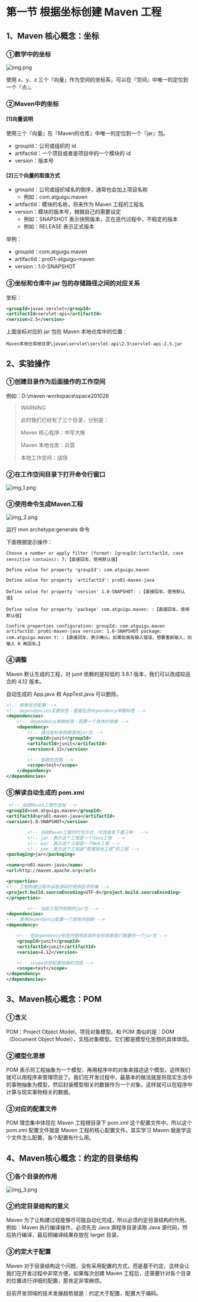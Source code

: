 # 第一节 根据坐标创建 Maven 工程

## 1、Maven 核心概念：坐标

### ①数学中的坐标

![img.png](img.png)

使用 x、y、z 三个『向量』作为空间的坐标系，可以在『空间』中唯一的定位到一个『点』。

### ②Maven中的坐标

#### [1]向量说明

使用三个『向量』在『Maven的仓库』中唯一的定位到一个『jar』包。

* groupId：公司或组织的 id
* artifactId：一个项目或者是项目中的一个模块的 id
* version：版本号

#### [2]三个向量的取值方式

* groupId：公司或组织域名的倒序，通常也会加上项目名称
  - 例如：com.atguigu.maven
* artifactId：模块的名称，将来作为 Maven 工程的工程名
* version：模块的版本号，根据自己的需要设定
  - 例如：SNAPSHOT 表示快照版本，正在迭代过程中，不稳定的版本
  - 例如：RELEASE 表示正式版本
  
举例：

* groupId：com.atguigu.maven
* artifactId：pro01-atguigu-maven
* version：1.0-SNAPSHOT

### ③坐标和仓库中 jar 包的存储路径之间的对应关系

坐标：

```xml
<groupId>javax.servlet</groupId>
<artifactId>servlet-api</artifactId>
<version>2.5</version>
```

上面坐标对应的 jar 包在 Maven 本地仓库中的位置：

```text
Maven本地仓库根目录\javax\servlet\servlet-api\2.5\servlet-api-2.5.jar
```

## 2、实验操作

### ①创建目录作为后面操作的工作空间

例如：D:\maven-workspace\space201026

> WARNING
>
> 此时我们已经有了三个目录，分别是：
>
> Maven 核心程序：中军大帐
> 
> Maven 本地仓库：兵营
> 
> 本地工作空间：战场

### ②在工作空间目录下打开命令行窗口

![img_1.png](img_1.png)

### ③使用命令生成Maven工程

![img_2.png](img_2.png)

运行 mvn archetype:generate 命令

下面根据提示操作：

```text
Choose a number or apply filter (format: [groupId:]artifactId, case sensitive contains): 7:【直接回车，使用默认值】

Define value for property 'groupId': com.atguigu.maven

Define value for property 'artifactId': pro01-maven-java

Define value for property 'version' 1.0-SNAPSHOT: :【直接回车，使用默认值】

Define value for property 'package' com.atguigu.maven: :【直接回车，使用默认值】

Confirm properties configuration: groupId: com.atguigu.maven artifactId: pro01-maven-java version: 1.0-SNAPSHOT package: com.atguigu.maven Y: :【直接回车，表示确认。如果前面有输入错误，想要重新输入，则输入 N 再回车。】
```

### ④调整

Maven 默认生成的工程，对 junit 依赖的是较低的 3.8.1 版本，我们可以改成较适合的 4.12 版本。

自动生成的 App.java 和 AppTest.java 可以删除。

```xml
<!-- 依赖信息配置 -->
<!-- dependencies复数标签：里面包含dependency单数标签 -->
<dependencies>
    <!-- dependency单数标签：配置一个具体的依赖 -->
    <dependency>
        <!-- 通过坐标来依赖其他jar包 -->
        <groupId>junit</groupId>
        <artifactId>junit</artifactId>
        <version>4.12</version>

        <!-- 依赖的范围 -->
        <scope>test</scope>
    </dependency>
</dependencies>
```

### ⑤解读自动生成的 pom.xml

```xml
 <!-- 当前Maven工程的坐标 -->
<groupId>com.atguigu.maven</groupId>
<artifactId>pro01-maven-java</artifactId>
<version>1.0-SNAPSHOT</version>

        <!-- 当前Maven工程的打包方式，可选值有下面三种： -->
        <!-- jar：表示这个工程是一个Java工程  -->
        <!-- war：表示这个工程是一个Web工程 -->
        <!-- pom：表示这个工程是“管理其他工程”的工程 -->
<packaging>jar</packaging>

<name>pro01-maven-java</name>
<url>http://maven.apache.org</url>

<properties>
<!-- 工程构建过程中读取源码时使用的字符集 -->
<project.build.sourceEncoding>UTF-8</project.build.sourceEncoding>
</properties>

        <!-- 当前工程所依赖的jar包 -->
<dependencies>
<!-- 使用dependency配置一个具体的依赖 -->
<dependency>

    <!-- 在dependency标签内使用具体的坐标依赖我们需要的一个jar包 -->
    <groupId>junit</groupId>
    <artifactId>junit</artifactId>
    <version>4.12</version>

    <!-- scope标签配置依赖的范围 -->
    <scope>test</scope>
</dependency>
</dependencies>
```

## 3、Maven核心概念：POM

### ①含义

POM：Project Object Model，项目对象模型。和 POM 类似的是：DOM（Document Object Model），文档对象模型。它们都是模型化思想的具体体现。

### ②模型化思想

POM 表示将工程抽象为一个模型，再用程序中的对象来描述这个模型。这样我们就可以用程序来管理项目了。我们在开发过程中，最基本的做法就是将现实生活中的事物抽象为模型，然后封装模型相关的数据作为一个对象，这样就可以在程序中计算与现实事物相关的数据。

### ③对应的配置文件

POM 理念集中体现在 Maven 工程根目录下 pom.xml 这个配置文件中。所以这个 pom.xml 配置文件就是 Maven 工程的核心配置文件。其实学习 Maven 就是学这个文件怎么配置，各个配置有什么用。

## 4、Maven核心概念：约定的目录结构

### ①各个目录的作用

![img_3.png](img_3.png)

### ②约定目录结构的意义

Maven 为了让构建过程能够尽可能自动化完成，所以必须约定目录结构的作用。例如：Maven 执行编译操作，必须先去 Java 源程序目录读取 Java 源代码，然后执行编译，最后把编译结果存放在 target 目录。

### ③约定大于配置

Maven 对于目录结构这个问题，没有采用配置的方式，而是基于约定。这样会让我们在开发过程中非常方便。如果每次创建 Maven 工程后，还需要针对各个目录的位置进行详细的配置，那肯定非常麻烦。

目前开发领域的技术发展趋势就是：约定大于配置，配置大于编码。